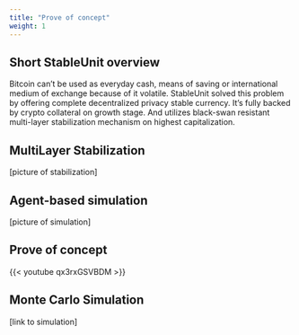 ```yaml
---
title: "Prove of concept"
weight: 1
---
```

## Short StableUnit overview

Bitcoin can’t be used as everyday cash, means of saving or international medium of exchange because of it volatile. StableUnit solved this problem by offering complete decentralized privacy stable currency. It’s fully backed by crypto collateral on growth stage. And utilizes black-swan resistant multi-layer stabilization mechanism on highest capitalization. 

## MultiLayer Stabilization
[picture of stabilization]

## Agent-based simulation
[picture of simulation]

## Prove of concept

{{< youtube qx3rxGSVBDM >}}

## Monte Carlo Simulation 

[link to simulation]

